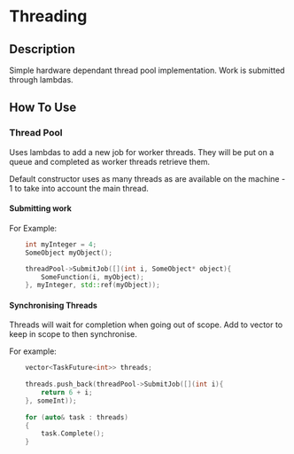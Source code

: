 # Threading

## Description
Simple hardware dependant thread pool implementation. Work is submitted through lambdas.

## How To Use

### Thread Pool
Uses lambdas to add a new job for worker threads. They will be put on a queue and completed as worker threads retrieve them.

Default constructor uses as many threads as are available on the machine - 1 to take into account the main thread.

#### Submitting work

For Example:

```cpp
	int myInteger = 4;
	SomeObject myObject();

	threadPool->SubmitJob([](int i, SomeObject* object){
		SomeFunction(i, myObject);
	}, myInteger, std::ref(myObject));
```

#### Synchronising Threads
Threads will wait for completion when going out of scope. Add to vector to keep in scope to then synchronise.

For example:

```cpp
	vector<TaskFuture<int>> threads;
	
	threads.push_back(threadPool->SubmitJob([](int i){
		return 6 + i;
	}, someInt));
	
	for (auto& task : threads)
	{
		task.Complete();
	}
```
